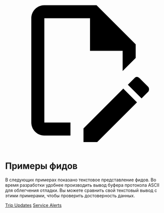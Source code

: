 <a class="pencil-link" href="https://github.com/google/transit/edit/master/gtfs-realtime/spec/en/examples/README.md" title="Edit this page" target="_blank">
    <svg class="pencil" xmlns="http://www.w3.org/2000/svg" viewBox="0 0 24 24"><path d="M10 20H6V4h7v5h5v3.1l2-2V8l-6-6H6c-1.1 0-2 .9-2 2v16c0 1.1.9 2 2 2h4v-2m10.2-7c.1 0 .3.1.4.2l1.3 1.3c.2.2.2.6 0 .8l-1 1-2.1-2.1 1-1c.1-.1.2-.2.4-.2m0 3.9L14.1 23H12v-2.1l6.1-6.1 2.1 2.1Z"></path></svg>
  </a>

# Примеры фидов

В следующих примерах показано текстовое представление фидов. Во время разработки удобнее производить вывод буфера протокола ASCII для облегчения отладки. Вы можете сравнить свой текстовый вывод с этими примерами, чтобы проверить достоверность данных.

<div class="landing-page">
   <a class="button" href="trip-updates">Trip Updates</a> <a class="button" href="service-alerts">Service Alerts</a>
</div>
